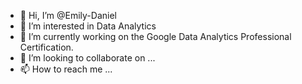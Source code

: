 - 👋 Hi, I’m @Emily-Daniel
- 👀 I’m interested in Data Analytics
- 🌱 I’m currently working on the Google Data Analytics Professional Certification.
- 💞️ I’m looking to collaborate on ...
- 📫 How to reach me ...

<!---
Emily-Daniel/Emily-Daniel is a ✨ special ✨ repository because its `README.md` (this file) appears on your GitHub profile.
You can click the Preview link to take a look at your changes.
--->

